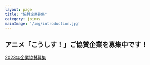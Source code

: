 ```yaml
---
layout: page
title: "協賛企業募集"
category: joinus
mainImage: '/img/introduction.jpg'
---
```

<h2 class="post-title">アニメ「こうしす！」ご協賛企業を募集中です！</h2>

[2023年企業協賛募集](https://www.kyoki-railway.co.jp/news/2023/02/28/kosys-sponsor/)

